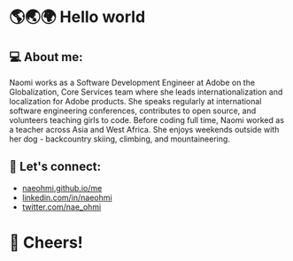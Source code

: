 # 🌎🌏🌍 Hello world

## 💻 About me:

Naomi works as a Software Development Engineer at Adobe on the Globalization, Core Services team where she leads internationalization and localization for Adobe products.  She speaks regularly at international software engineering conferences, contributes to open source, and volunteers teaching girls to code. Before coding full time, Naomi worked as a teacher across Asia and West Africa. She enjoys weekends outside with her dog - backcountry skiing, climbing, and mountaineering.

## 🎉 Let's connect:

- [naeohmi.github.io/me](https://naeohmi.github.io/me/)
- [linkedin.com/in/naeohmi](https://linkedin.com/in/naeohmi)
- [twitter.com/nae_ohmi](https://twitter.com/nae_ohmi)


# 🥂 Cheers!
